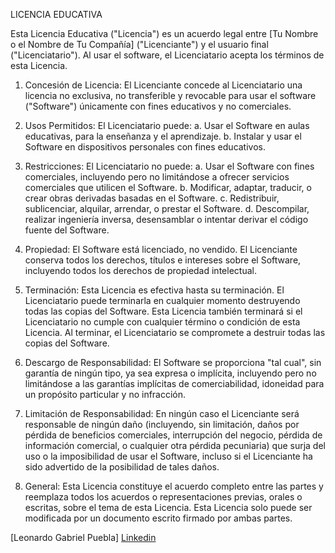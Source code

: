 LICENCIA EDUCATIVA

Esta Licencia Educativa ("Licencia") es un acuerdo legal entre [Tu Nombre o el Nombre de Tu Compañía] ("Licenciante") y el usuario final ("Licenciatario"). Al usar el software, el Licenciatario acepta los términos de esta Licencia.

1. Concesión de Licencia:
   El Licenciante concede al Licenciatario una licencia no exclusiva, no transferible y revocable para usar el software ("Software") únicamente con fines educativos y no comerciales.

2. Usos Permitidos:
   El Licenciatario puede:
   a. Usar el Software en aulas educativas, para la enseñanza y el aprendizaje.
   b. Instalar y usar el Software en dispositivos personales con fines educativos.

3. Restricciones:
   El Licenciatario no puede:
   a. Usar el Software con fines comerciales, incluyendo pero no limitándose a ofrecer servicios comerciales que utilicen el Software.
   b. Modificar, adaptar, traducir, o crear obras derivadas basadas en el Software.
   c. Redistribuir, sublicenciar, alquilar, arrendar, o prestar el Software.
   d. Descompilar, realizar ingeniería inversa, desensamblar o intentar derivar el código fuente del Software.

4. Propiedad:
   El Software está licenciado, no vendido. El Licenciante conserva todos los derechos, títulos e intereses sobre el Software, incluyendo todos los derechos de propiedad intelectual.

5. Terminación:
   Esta Licencia es efectiva hasta su terminación. El Licenciatario puede terminarla en cualquier momento destruyendo todas las copias del Software. Esta Licencia también terminará si el Licenciatario no cumple con cualquier término o condición de esta Licencia. Al terminar, el Licenciatario se compromete a destruir todas las copias del Software.

6. Descargo de Responsabilidad:
   El Software se proporciona "tal cual", sin garantía de ningún tipo, ya sea expresa o implícita, incluyendo pero no limitándose a las garantías implícitas de comerciabilidad, idoneidad para un propósito particular y no infracción.

7. Limitación de Responsabilidad:
   En ningún caso el Licenciante será responsable de ningún daño (incluyendo, sin limitación, daños por pérdida de beneficios comerciales, interrupción del negocio, pérdida de información comercial, o cualquier otra pérdida pecuniaria) que surja del uso o la imposibilidad de usar el Software, incluso si el Licenciante ha sido advertido de la posibilidad de tales daños.

8. General:
   Esta Licencia constituye el acuerdo completo entre las partes y reemplaza todos los acuerdos o representaciones previas, orales o escritas, sobre el tema de esta Licencia. Esta Licencia solo puede ser modificada por un documento escrito firmado por ambas partes.

[Leonardo Gabriel Puebla]
[Linkedin](https://www.linkedin.com/in/leonardo-puebla-1a2b71229/)
